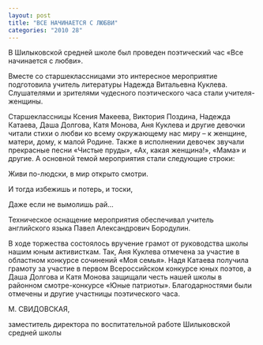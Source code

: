 ```yaml
---
layout: post
title: "ВСЕ НАЧИНАЕТСЯ С ЛЮБВИ"
categories: "2010 28"
---
```


В Шилыковской средней школе был проведен поэтический час «Все начинается с любви».

Вместе со старшеклассницами это интересное мероприятие подготовила учитель литературы Надежда Витальевна Куклева. Слушателями и зрителями чудесного поэтического часа стали учителя-женщины.

Старшеклассницы Ксения Макеева, Виктория Поздина, Надежда Катаева, Даша Долгова, Катя Монова, Аня Куклева и другие девочки читали стихи о любви ко всему окружающему нас миру – к женщине, матери, дому, к малой Родине. Также в исполнении девочек звучали прекрасные песни «Чистые пруды», «Ах, какая женщина!», «Мама» и другие. А основной темой мероприятия стали следующие строки:

Живи по-людски, в мир открыто смотри.

И тогда избежишь и потерь, и тоски,

Даже если не вымолишь рай…

Техническое оснащение мероприятия обеспечивал учитель английского языка Павел Александрович Бородулин.

В ходе торжества состоялось вручение грамот от руководства школы нашим юным активисткам. Так, Аня Куклева отмечена за участие в областном конкурсе сочинений «Моя семья». Надя Катаева получила грамоту за участие в первом Всероссийском конкурсе юных поэтов, а Даша Долгова и Катя Монова защищали честь нашей школы в районном смотре-конкурсе «Юные патриоты». Благодарностями были отмечены и другие участницы поэтического часа.

М. СВИДОВСКАЯ,

заместитель директора по воспитательной работе Шилыковской средней школы


